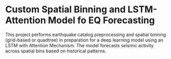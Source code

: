 # Custom Spatial Binning and LSTM-Attention Model fo EQ Forecasting

This project performs earthquake catalog preprocessing and spatial binning (grid-based or quadtree) in preparation for a deep learning model using an LSTM with Attention Mechanism. The model forecasts seismic activity across spatial bins based on historical patterns.
